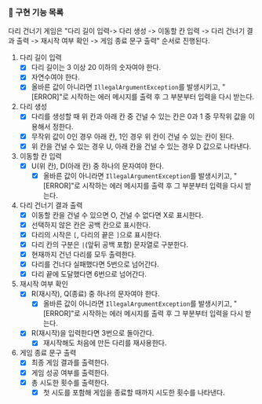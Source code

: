 ### 📜 구현 기능 목록
다리 건너기 게임은 "다리 길이 입력-> 다리 생성 -> 이동할 칸 입력 -> 다리 건너기 결과 출력 -> 재시작 여부 확인 -> 게임 종료 문구 출력" 순서로 진행된다.

1. 다리 길이 입력
   - [x] 다리 길이는 3 이상 20 이하의 숫자여야 한다.
   - [x] 자연수여야 한다.
   - [x] 올바른 값이 아니라면 `IllegalArgumentException`를 발생시키고, "[ERROR]"로 시작하는 에러 메시지를 출력 후  그 부분부터 입력을 다시 받는다.

2. 다리 생성
   - [x] 다리를 생성할 때 위 칸과 아래 칸 중 건널 수 있는 칸은 0과 1 중 무작위 값을 이용해서 정한다.
   - [x] 무작위 값이 0인 경우 아래 칸, 1인 경우 위 칸이 건널 수 있는 칸이 된다.
   - [x] 위 칸을 건널 수 있는 경우 U, 아래 칸을 건널 수 있는 경우 D 값으로 나타낸다.

3. 이동할 칸 입력
    - [x] U(위 칸), D(아래 칸) 중 하나의 문자여야 한다.
      - [x] 올바른 값이 아니라면 `IllegalArgumentException`를 발생시키고, "[ERROR]"로 시작하는 에러 메시지를 출력 후  그 부분부터 입력을 다시 받는다.

4. 다리 건너기 결과 출력
   - [x] 이동할 칸을 건널 수 있으면 O, 건널 수 없다면 X로 표시한다.
   - [x] 선택하지 않은 칸은 공백 칸으로 표시한다.
   - [x] 다리의 시작은 `[`, 다리의 끝은 `]`으로 표시한다.
   - [x] 다리 칸의 구분은 `|`(앞뒤 공백 포함) 문자열로 구분한다.
   - [x] 현재까지 건넌 다리를 모두 출력한다.
   - [x] 다리를 건너다 실패했다면 5번으로 넘어간다.
   - [x] 다리 끝에 도달했다면 6번으로 넘어간다.

5. 재시작 여부 확인
   - [x] R(재시작), Q(종료) 중 하나의 문자여야 한다.
     - [x] 올바른 값이 아니라면 `IllegalArgumentException`를 발생시키고, "[ERROR]"로 시작하는 에러 메시지를 출력 후  그 부분부터 입력을 다시 받는다.
   - [x] R(재시작)을 입력한다면 3번으로 돌아간다.
     - [x] 재시작해도 처음에 만든 다리를 재사용한다. 

6. 게임 종료 문구 출력
    - [x] 최종 게임 결과를 출력한다.
    - [x] 게임 성공 여부를 출력한다.
    - [x] 총 시도한 횟수를 출력한다.
      - [x] 첫 시도를 포함해 게임을 종료할 때까지 시도한 횟수를 나타낸다.